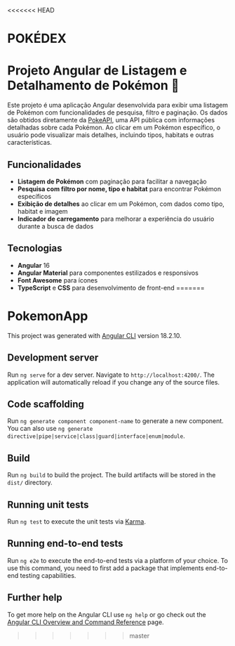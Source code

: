 <<<<<<< HEAD
# POKÉDEX

# Projeto Angular de Listagem e Detalhamento de Pokémon 🐾

Este projeto é uma aplicação Angular desenvolvida para exibir uma listagem de Pokémon com funcionalidades de pesquisa, filtro e paginação. Os dados são obtidos diretamente da [PokeAPI](https://pokeapi.co/), uma API pública com informações detalhadas sobre cada Pokémon. Ao clicar em um Pokémon específico, o usuário pode visualizar mais detalhes, incluindo tipos, habitats e outras características.

## Funcionalidades

- **Listagem de Pokémon** com paginação para facilitar a navegação
- **Pesquisa com filtro por nome, tipo e habitat** para encontrar Pokémon específicos
- **Exibição de detalhes** ao clicar em um Pokémon, com dados como tipo, habitat e imagem
- **Indicador de carregamento** para melhorar a experiência do usuário durante a busca de dados

## Tecnologias

- **Angular** 16
- **Angular Material** para componentes estilizados e responsivos
- **Font Awesome** para ícones
- **TypeScript** e **CSS** para desenvolvimento de front-end
=======
# PokemonApp

This project was generated with [Angular CLI](https://github.com/angular/angular-cli) version 18.2.10.

## Development server

Run `ng serve` for a dev server. Navigate to `http://localhost:4200/`. The application will automatically reload if you change any of the source files.

## Code scaffolding

Run `ng generate component component-name` to generate a new component. You can also use `ng generate directive|pipe|service|class|guard|interface|enum|module`.

## Build

Run `ng build` to build the project. The build artifacts will be stored in the `dist/` directory.

## Running unit tests

Run `ng test` to execute the unit tests via [Karma](https://karma-runner.github.io).

## Running end-to-end tests

Run `ng e2e` to execute the end-to-end tests via a platform of your choice. To use this command, you need to first add a package that implements end-to-end testing capabilities.

## Further help

To get more help on the Angular CLI use `ng help` or go check out the [Angular CLI Overview and Command Reference](https://angular.dev/tools/cli) page.
>>>>>>> master
